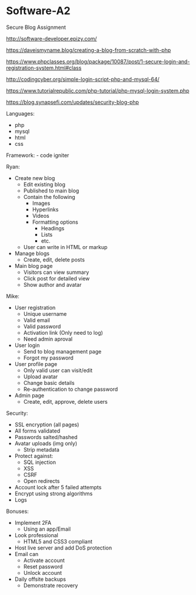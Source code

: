 # Software-A2
Secure Blog Assignment

http://software-developer.epizy.com/

https://daveismyname.blog/creating-a-blog-from-scratch-with-php

https://www.phpclasses.org/blog/package/10087/post/1-secure-login-and-registration-system.html#class

http://codingcyber.org/simple-login-script-php-and-mysql-64/

https://www.tutorialrepublic.com/php-tutorial/php-mysql-login-system.php

https://blog.synapsefi.com/updates/security-blog-php

Languages:
  - php
  - mysql
  - html
  - css
  
  Framework:
    - code igniter
 
 Ryan:
  - Create new blog
    - Edit existing blog
    - Published to main blog
    - Contain the following
      - Images
      - Hyperlinks
      - Videos
      - Formatting options
        - Headings
        - Lists
        - etc.
    - User can write in HTML or markup
  - Manage blogs
    - Create, edit, delete posts
  - Main blog page
    - Visitors can view summary
    - Click post for detailed view
    - Show author and avatar
 
 Mike:
  - User registration
    - Unique username
    - Valid email
    - Valid password
    - Activation link (Only need to log)
    - Need admin aproval
  - User login
    - Send to blog management page
    - Forgot my password
  - User profile page
    - Only valid user can visit/edit
    - Upload avatar
    - Change basic details
    - Re-authentication to change password
  - Admin page
    - Create, edit, approve, delete users

Security:
  - SSL encryption (all pages)
  - All forms validated
  - Passwords salted/hashed
  - Avatar uploads (img only)
    - Strip metadata
  - Protect against:
    - SQL injection
    - XSS
    - CSRF
    - Open redirects
  - Account lock after 5 failed attempts
  - Encrypt using strong algorithms
  - Logs

Bonuses:
  - Implement 2FA
    - Using an app/Email
  - Look professional
    - HTML5 and CSS3 compliant
  - Host live server and add DoS protection
  - Email can
    - Activate account
    - Reset password
    - Unlock account
  - Daily offsite backups
    - Demonstrate recovery
